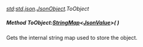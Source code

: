 _[std](../../modules/std/std-module.md):[std.json](../../modules/std/std-json.md).[JsonObject](../../modules/std/std-json-jsonobject.md).ToObject_
##### Method ToObject:[StringMap](../../modules/std/std-collections-stringmap.md)<[JsonValue](../../modules/std/std-json-jsonvalue.md)>(  )
Gets the internal string map used to store the object.
